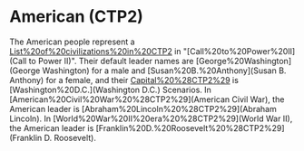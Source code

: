 # American (CTP2)

The American people represent a [List%20of%20civilizations%20in%20CTP2](civilization) in "[Call%20to%20Power%20II](Call to Power II)". Their default leader names are [George%20Washington](George Washington) for a male and [Susan%20B.%20Anthony](Susan B. Anthony) for a female, and their [Capital%20%28CTP2%29](capital) is [Washington%20D.C.](Washington D.C.)
Scenarios.
In [American%20Civil%20War%20%28CTP2%29](American Civil War), the American leader is [Abraham%20Lincoln%20%28CTP2%29](Abraham Lincoln). In [World%20War%20II%20era%20%28CTP2%29](World War II), the American leader is [Franklin%20D.%20Roosevelt%20%28CTP2%29](Franklin D. Roosevelt).